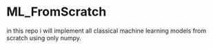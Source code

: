 # ML_FromScratch
in this repo i will implement all classical machine learning models from scratch using only numpy.
